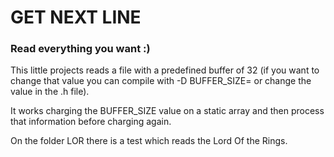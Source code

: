 # GET NEXT LINE
### Read everything you want :)

This little projects reads a file with a predefined buffer of 32 (if you want to change that value you can compile with -D BUFFER\_SIZE=<size> or change the value in the .h file).

It works charging the BUFFER\_SIZE value on a static array and then process that information before charging again.

On the folder LOR there is a test which reads the Lord Of the Rings.
